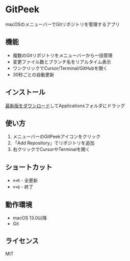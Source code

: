 # GitPeek

macOSのメニューバーでGitリポジトリを管理するアプリ

## 機能

- 複数のGitリポジトリをメニューバーから一括管理
- 変更ファイル数とブランチ名をリアルタイム表示
- ワンクリックでCursor/Terminal/GitHubを開く
- 30秒ごとの自動更新

## インストール

[最新版をダウンロード](https://github.com/ryota-kishimoto/gitpeek/releases)してApplicationsフォルダにドラッグ

## 使い方

1. メニューバーのGitPeekアイコンをクリック
2. 「Add Repository」でリポジトリを追加
3. 右クリックでCursorやTerminalを開く

## ショートカット

- `⌘+R` - 全更新
- `⌘+Q` - 終了

## 動作環境

- macOS 13.0以降
- Git

## ライセンス

MIT